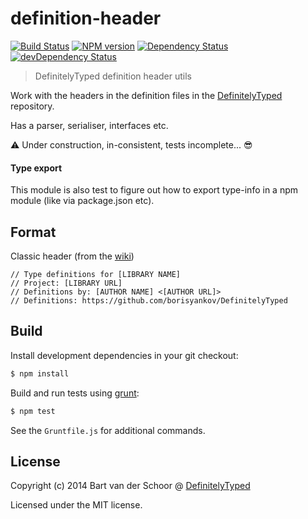 # definition-header

[![Build Status](https://secure.travis-ci.org/DefinitelyTyped/definition-header.svg?branch=master)](http://travis-ci.org/DefinitelyTyped/definition-header) [![NPM version](https://badge.fury.io/js/definition-header.png)](http://badge.fury.io/js/definition-header) [![Dependency Status](https://david-dm.org/DefinitelyTyped/definition-header.png)](https://david-dm.org/DefinitelyTyped/definition-header) [![devDependency Status](https://david-dm.org/DefinitelyTyped/definition-header/dev-status.png)](https://david-dm.org/DefinitelyTyped/definition-header#info=devDependencies)

> DefinitelyTyped definition header utils

Work with the headers in the definition files in the [DefinitelyTyped](https://github.com/borisyankov/DefinitelyTyped) repository. 

Has a parser, serialiser, interfaces etc. 

:warning: Under construction, in-consistent, tests incomplete... :sunglasses:

#### Type export

This module is also test to figure out how to export type-info in a npm module (like via package.json etc).

## Format

Classic header (from the [wiki](https://github.com/borisyankov/DefinitelyTyped/wiki/How-to-contribute))

````
// Type definitions for [LIBRARY NAME]
// Project: [LIBRARY URL]
// Definitions by: [AUTHOR NAME] <[AUTHOR URL]>
// Definitions: https://github.com/borisyankov/DefinitelyTyped
````

## Build

Install development dependencies in your git checkout:

````bash
$ npm install
````

Build and run tests using [grunt](http://gruntjs.com):

````bash
$ npm test
````

See the `Gruntfile.js` for additional commands.

## License

Copyright (c) 2014 Bart van der Schoor @ [DefinitelyTyped](https://github.com/DefinitelyTyped)

Licensed under the MIT license.
